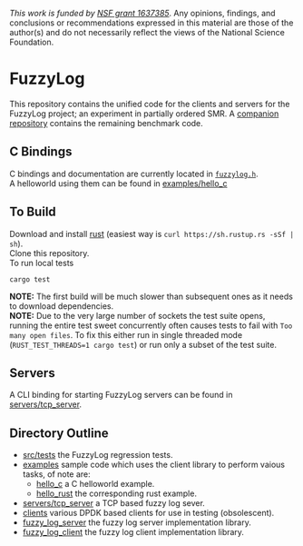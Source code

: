 _This work is funded by [NSF grant 1637385](https://nsf.gov/awardsearch/showAward?AWD_ID=1637385)_. Any opinions, findings, and conclusions or recommendations expressed in this material are those of the author(s) and do not necessarily reflect the views of the National Science Foundation.


# FuzzyLog

This repository contains the unified code for the clients and servers for the FuzzyLog project;
an experiment in partially ordered SMR.
A [companion repository](https://github.com/JLockerman/FuzzyLog-apps) contains the remaining benchmark code.

## C Bindings

C bindings and documentation are currently located in [`fuzzylog.h`](fuzzy_log.h).  
A helloworld using them can be found in [examples/hello_c](examples/hello_c)

## To Build
Download and install [rust](https://www.rust-lang.org) (easiest way is `curl https://sh.rustup.rs -sSf | sh`).  
Clone this repository.  
To run local tests

    cargo test

**NOTE:** The first build will be much slower than subsequent ones
as it needs to download dependencies.  
**NOTE:** Due to the very large number of sockets the test suite opens, running
the entire test sweet concurrently often causes tests to fail with
`Too many open files`. To fix this either run in single threaded mode
(`RUST_TEST_THREADS=1 cargo test`) or run only a subset of the test suite.

## Servers

A CLI binding for starting FuzzyLog servers can be found in [servers/tcp_server](servers/tcp_server).

## Directory Outline
- [src/tests](src) the FuzzyLog regression tests.  
- [examples](examples) sample code which uses the client library to perform vaious tasks, of note are:  
    - [hello_c](examples/hello_c) a C helloworld example.
    - [hello_rust](examples/hello_rust) the corresponding rust example.
- [servers/tcp_server](servers/tcp_server) a TCP based fuzzy log sever.  
- [clients](clients) various DPDK based clients for use in testing (obsolescent).  
- [fuzzy_log_server](fuzzy_log_server) the fuzzy log server implementation library.  
- [fuzzy_log_client](fuzzy_log_client) the fuzzy log client implementation library.  
